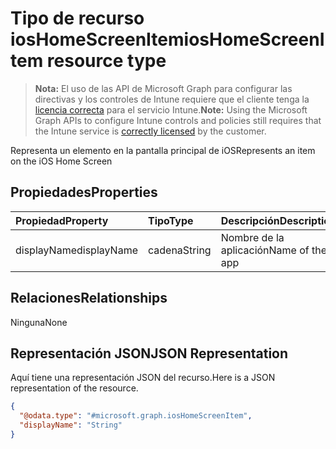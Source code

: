 # <a name="ioshomescreenitem-resource-type"></a><span data-ttu-id="28e3b-101">Tipo de recurso iosHomeScreenItem</span><span class="sxs-lookup"><span data-stu-id="28e3b-101">iosHomeScreenItem resource type</span></span>

> <span data-ttu-id="28e3b-102">**Nota:** El uso de las API de Microsoft Graph para configurar las directivas y los controles de Intune requiere que el cliente tenga la [licencia correcta](https://go.microsoft.com/fwlink/?linkid=839381) para el servicio Intune.</span><span class="sxs-lookup"><span data-stu-id="28e3b-102">**Note:** Using the Microsoft Graph APIs to configure Intune controls and policies still requires that the Intune service is [correctly licensed](https://go.microsoft.com/fwlink/?linkid=839381) by the customer.</span></span>

<span data-ttu-id="28e3b-103">Representa un elemento en la pantalla principal de iOS</span><span class="sxs-lookup"><span data-stu-id="28e3b-103">Represents an item on the iOS Home Screen</span></span>
## <a name="properties"></a><span data-ttu-id="28e3b-104">Propiedades</span><span class="sxs-lookup"><span data-stu-id="28e3b-104">Properties</span></span>
|<span data-ttu-id="28e3b-105">Propiedad</span><span class="sxs-lookup"><span data-stu-id="28e3b-105">Property</span></span>|<span data-ttu-id="28e3b-106">Tipo</span><span class="sxs-lookup"><span data-stu-id="28e3b-106">Type</span></span>|<span data-ttu-id="28e3b-107">Descripción</span><span class="sxs-lookup"><span data-stu-id="28e3b-107">Description</span></span>|
|:---|:---|:---|
|<span data-ttu-id="28e3b-108">displayName</span><span class="sxs-lookup"><span data-stu-id="28e3b-108">displayName</span></span>|<span data-ttu-id="28e3b-109">cadena</span><span class="sxs-lookup"><span data-stu-id="28e3b-109">String</span></span>|<span data-ttu-id="28e3b-110">Nombre de la aplicación</span><span class="sxs-lookup"><span data-stu-id="28e3b-110">Name of the app</span></span>|

## <a name="relationships"></a><span data-ttu-id="28e3b-111">Relaciones</span><span class="sxs-lookup"><span data-stu-id="28e3b-111">Relationships</span></span>
<span data-ttu-id="28e3b-112">Ninguna</span><span class="sxs-lookup"><span data-stu-id="28e3b-112">None</span></span>
## <a name="json-representation"></a><span data-ttu-id="28e3b-113">Representación JSON</span><span class="sxs-lookup"><span data-stu-id="28e3b-113">JSON Representation</span></span>
<span data-ttu-id="28e3b-114">Aquí tiene una representación JSON del recurso.</span><span class="sxs-lookup"><span data-stu-id="28e3b-114">Here is a JSON representation of the resource.</span></span>
<!--{
  "blockType": "resource",
  "@odata.type": "microsoft.graph.iosHomeScreenItem"
}-->
``` json
{
  "@odata.type": "#microsoft.graph.iosHomeScreenItem",
  "displayName": "String"
}
```








